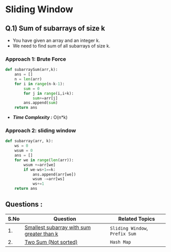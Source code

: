 # Sliding Window

## Q.1) Sum of subarrays of size k
- You have given an array and an integer k.
- We need to find sum of all subarrays of size k. 

### Approach  1: Brute Force
```py
def subarraySum(arr,k):
    ans = []
    n = len(arr)
    for i in range(n-k-1):
        sum = 0
        for j in range(i,i+k):
            sum+=arr[j]
        ans.append(sum)
    return ans
```
- ***Time Complexity :*** O(n*k)


### Approach 2: sliding window

```py
def subarray(arr, k):
    ws = 0
    wsum = 0
    ans = []
    for we in range(len(arr)):
        wsum +=arr[we]
        if we-ws+1==k:
            ans.append(arr[we])
            wsum -=arr[ws]
            ws+=1
    return ans
```














## Questions :

| S.No | Question                                                       | Related Topics |
| ---- | -------------------------------------------------------------- | -------------- |
| 1.   | [Smallest subarray with sum greater than k](https://practice.geeksforgeeks.org/problems/smallest-subarray-with-sum-greater-than-x5651/1) | `Sliding Window`, `Prefix Sum`    |
| 2.   | [Two Sum (Not sorted)](https://leetcode.com/problems/two-sum/) | `Hash Map`     |